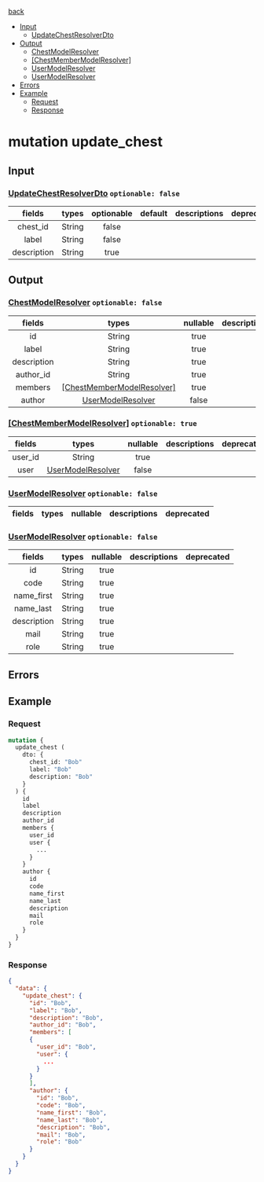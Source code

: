 [back](../tableOfContent.md)
* [Input](#input)
  * [UpdateChestResolverDto](#updatechestresolverdto-optionable-false)
* [Output](#output)
  * [ChestModelResolver](#chestmodelresolver-optionable-false)
  * [[ChestMemberModelResolver]](#[chestmembermodelresolver]-optionable-true)
  * [UserModelResolver](#usermodelresolver-optionable-false)
  * [UserModelResolver](#usermodelresolver-optionable-false)
* [Errors](#errors)
* [Example](#example)
  * [Request](#request)
  * [Response](#response)

# mutation update_chest
 
## Input
### [UpdateChestResolverDto](../assets/inputs/updatechestresolverdto.md) `optionable: false`
| fields |types |optionable |default |descriptions |deprecated |
| :----:  |:---:  |:--------:  |:-----:  |:----------:  |:--------:  |
| chest_id |String |false | | | |
| label |String |false | | | |
| description |String |true | | | 

## Output
### [ChestModelResolver](../assets/types/chestmodelresolver.md) `optionable: false`
| fields |types |nullable |descriptions |deprecated |
| :----:  |:---:  |:--------:  |:----------:  |:--------:  |
| id |String |true | | |
| label |String |true | | |
| description |String |true | | |
| author_id |String |true | | |
| members |[[ChestMemberModelResolver]](../assets/types/chestmembermodelresolver.md) |true | | |
| author |[UserModelResolver](../assets/types/usermodelresolver.md) |false | | 
### [[ChestMemberModelResolver]](../assets/types/chestmembermodelresolver.md) `optionable: true`
| fields |types |nullable |descriptions |deprecated |
| :----:  |:---:  |:--------:  |:----------:  |:--------:  |
| user_id |String |true | | |
| user |[UserModelResolver](../assets/types/usermodelresolver.md) |false | | 
### [UserModelResolver](../assets/types/usermodelresolver.md) `optionable: false`
| fields |types |nullable |descriptions |deprecated |
| :----:  |:---:  |:--------:  |:----------:  |:--------:  
### [UserModelResolver](../assets/types/usermodelresolver.md) `optionable: false`
| fields |types |nullable |descriptions |deprecated |
| :----:  |:---:  |:--------:  |:----------:  |:--------:  |
| id |String |true | | |
| code |String |true | | |
| name_first |String |true | | |
| name_last |String |true | | |
| description |String |true | | |
| mail |String |true | | |
| role |String |true | | 

## Errors
## Example
### Request
```graphql
mutation {
  update_chest (
    dto: {
      chest_id: "Bob"
      label: "Bob"
      description: "Bob"
    }
  ) {
    id
    label
    description
    author_id
    members {
      user_id
      user {
        ...
      }
    }
    author {
      id
      code
      name_first
      name_last
      description
      mail
      role
    }
  }
}
```
### Response
```json
{
  "data": {
    "update_chest": {
      "id": "Bob",
      "label": "Bob",
      "description": "Bob",
      "author_id": "Bob",
      "members": [
      {
        "user_id": "Bob",
        "user": {
          ...
        }
      }
      ],
      "author": {
        "id": "Bob",
        "code": "Bob",
        "name_first": "Bob",
        "name_last": "Bob",
        "description": "Bob",
        "mail": "Bob",
        "role": "Bob"
      }
    }
  }
}
```